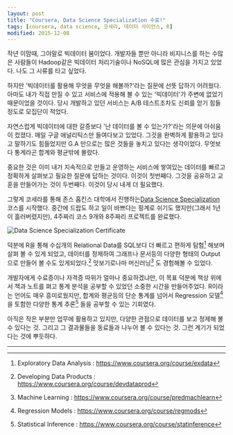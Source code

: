 ```yaml
---
layout: post
title: "Coursera, Data Science Specialization 수료!"
tags: [coursera, data science, 코세라, 데이터 사이언스, R]
modified: 2015-12-08
---
```


작년 이맘때, 그야말로 빅데이터 붐이었다. 개발자들 뿐만 아니라 비지니스를 하는 수많은 사람들이 Hadoop같은 빅데이터 처리기술이나 NoSQL에 많은 관심을 가지고 있었다. 나도 그 시류를 타고 싶었다.

하지만 '빅데이터를 활용해 무엇을 무엇을 해볼까?'라는 질문에 선뜻 답하기 어려웠다. 아마도 내가 직접 만질 수 있고 서비스에 적용해 볼 수 있는 '빅데이터'가 주변에 없었기 때문이었을 것이다. 당시 개발하고 있던 서비스는 A/B 테스트조차도 신뢰를 얻기 힘들정도로 모집단이 적었다.

자연스럽게 빅데이터에 대한 갈증보다 '난 데이터를 볼 수 있는가?'라는 의문에 아쉬움이 컸졌다. 매일 구글 애널리틱스만 들여다보고 있었다. 그것을 완벽하게 활용하고 있다고 말하기도 힘들었지만 G.A 만으로는 많은 것들을 놓치고 있다는 생각이었다. 무엇보다 통계라곤 합계와 평균밖에 몰랐다.

중요한 것은 이미 내가 지속적으로 만들고 운영하는 서비스에 쌓여있는 데이터를 빠르고 정확하게 살펴보고 필요한 질문에 답하는 것이다. 이것이 첫번째다. 그것을 공유하고 교훈을 만들어가는 것이 두번째다. 이것이 당시 내게 더 필요했다.

그렇게 코세라를 통해 존스 홉킨스 대학에서 진행하는<a href="https://www.coursera.org/specializations/jhudatascience" target="_blank">Data Science Specialization</a> 코스를 시작했다. 중간에 드랍도 하고 일이 바쁘다는 핑계로 쉬기도 했지만(그래서 1년이 흘러버렸지만), 4주짜리 코스 9개와 8주짜리 프로젝트를 완료했다.

![Data Science Specialization Certificate]({{site.url}}/attachments/coursera-complete.png)

덕분에 R을 통해 수십개의 Relational Data를 SQL보다 더 빠르고 편하게 탐험[^exploratory_data] 해보며 살펴 볼 수 있게 되었고, 데이터를 정제하여 그래프나 문서등의 다양한 형태의 Output으로 만들어 볼 수도 있게되었다.[^developing_data] 맛보기로나마 머신러닝[^machine_learning] 도 경험해볼 수 있었다.

개발자에게 수료증이나 자격증 따위가 얼마나 중요하겠냐만, 이 목표 덕분에 책상 위에서 책과 노트를 펴고 통계 분석을 공부할 수 있었던 소중한 시간을 만들어주었다. R이라는 언어도 매우 흥미로웠지만, 합계와 평균등의 단순 통계를 넘어서 Regression 모델[^regression_models] 을 토함한 다양한 통계 추론[^statistical_inference] 들을 공부할 수 있는 기회였다.

아직은 작은 부분만 업무에 활용하고 있지만, 다양한 관점으로 데이터를 보고 정제해 볼 수 있다는 것. 그리고 그 결과물들을 동료들과 나누어 볼 수 있다는 것. 그런 계기가 되었다는 것에 뿌듯하다.

------

[^exploratory_data]: Exploratory Data Analysis : <a href="https://www.coursera.org/course/exdata" target="_blank">https://www.coursera.org/course/exdata</a>

[^developing_data]: Developing Data Products : <a href="https://www.coursera.org/course/devdataprod" target="_blank">https://www.coursera.org/course/devdataprod<a/>

[^machine_learning]: Machine Learning : <a href="https://www.coursera.org/course/predmachlearn" target="_blank">https://www.coursera.org/course/predmachlearn</a>

[^regression_models]: Regression Models : <a href="https://www.coursera.org/course/regmods" target="_blank">https://www.coursera.org/course/regmods</a>

[^statistical_inference]: Statistical Inference : <a href="https://www.coursera.org/course/statinference" target="_blank">https://www.coursera.org/course/statinference</a>

